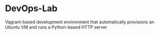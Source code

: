 # DevOps-Lab
Vagrant-based development environment that automatically provisions an Ubuntu VM and runs a Python-based HTTP server
